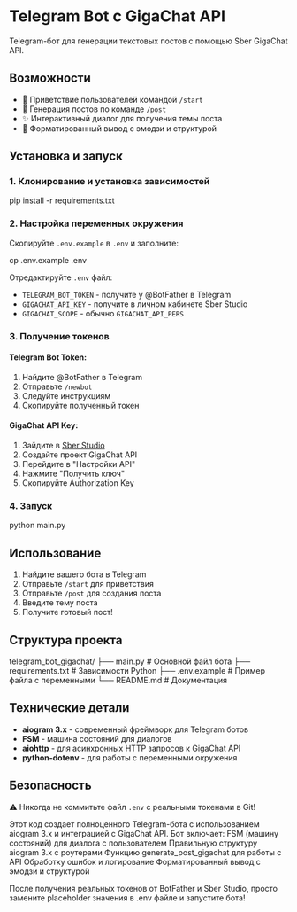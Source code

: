 # Telegram Bot с GigaChat API

Telegram-бот для генерации текстовых постов с помощью Sber GigaChat API.

## Возможности

- 🤖 Приветствие пользователей командой `/start`
- 📝 Генерация постов по команде `/post`
- ✨ Интерактивный диалог для получения темы поста
- 🎨 Форматированный вывод с эмодзи и структурой

## Установка и запуск

### 1. Клонирование и установка зависимостей

pip install -r requirements.txt


### 2. Настройка переменных окружения

Скопируйте `.env.example` в `.env` и заполните:

cp .env.example .env


Отредактируйте `.env` файл:
- `TELEGRAM_BOT_TOKEN` - получите у @BotFather в Telegram
- `GIGACHAT_API_KEY` - получите в личном кабинете Sber Studio
- `GIGACHAT_SCOPE` - обычно `GIGACHAT_API_PERS`

### 3. Получение токенов

#### Telegram Bot Token:
1. Найдите @BotFather в Telegram
2. Отправьте `/newbot`
3. Следуйте инструкциям
4. Скопируйте полученный токен

#### GigaChat API Key:
1. Зайдите в [Sber Studio](https://developers.sber.ru)
2. Создайте проект GigaChat API
3. Перейдите в "Настройки API"
4. Нажмите "Получить ключ"
5. Скопируйте Authorization Key

### 4. Запуск

python main.py


## Использование

1. Найдите вашего бота в Telegram
2. Отправьте `/start` для приветствия
3. Отправьте `/post` для создания поста
4. Введите тему поста
5. Получите готовый пост!

## Структура проекта

telegram_bot_gigachat/
├── main.py # Основной файл бота
├── requirements.txt # Зависимости Python
├── .env.example # Пример файла с переменными
└── README.md # Документация


## Технические детали

- **aiogram 3.x** - современный фреймворк для Telegram ботов
- **FSM** - машина состояний для диалогов
- **aiohttp** - для асинхронных HTTP запросов к GigaChat API
- **python-dotenv** - для работы с переменными окружения

## Безопасность

⚠️ Никогда не коммитьте файл `.env` с реальными токенами в Git!

Этот код создает полноценного Telegram-бота с использованием aiogram 3.x и интеграцией с GigaChat API. Бот включает:​
FSM (машину состояний) для диалога с пользователем
Правильную структуру aiogram 3.x с роутерами
Функцию generate_post_gigachat для работы с API
Обработку ошибок и логирование
Форматированный вывод с эмодзи и структурой

После получения реальных токенов от BotFather и Sber Studio, просто замените placeholder значения в .env файле и запустите бота!